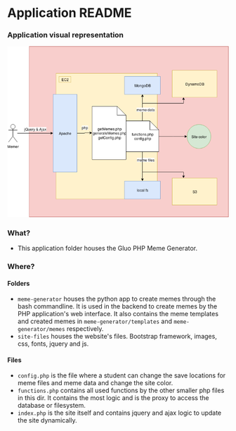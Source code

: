 # Application README #
### Application visual representation ###

![](images/PHPApplicationSchema.png?raw=true)

### What? ###
* This application folder houses the Gluo PHP Meme Generator.

### Where? ###
#### Folders ####
* `meme-generator` houses the python app to create memes through the bash commandline. It is used in the backend to create memes by the PHP application's web interface. It also contains the meme templates and created memes in `meme-generator/templates` and `meme-generator/memes` respectively.
* `site-files` houses the website's files. Bootstrap framework, images, css, fonts, jquery and js.

#### Files ####
* `config.php` is the file where a student can change the save locations for meme files and meme data and change the site color.
* `functions.php` contains all used functions by the other smaller php files in this dir. It contains the most logic and is the proxy to access the database or filesystem.
* `index.php` is the site itself and contains jquery and ajax logic to update the site dynamically.

